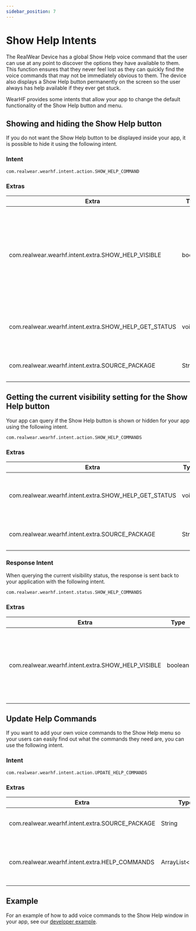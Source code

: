 ```yaml
---
sidebar_position: 7
---
```


# Show Help Intents

The RealWear Device has a global Show Help voice command that the user can use at any point to discover the options they have available to them. This function ensures that they never feel lost as they can quickly find the voice commands that may not be immediately obvious to them.
The device also displays a Show Help button permanently on the screen so the user always has help available if they ever get stuck.

WearHF provides some intents that allow your app to change the default functionality of the Show Help button and menu.

## Showing and hiding the Show Help button

If you do not want the Show Help button to be displayed inside your app, it is possible to hide it using the following intent.

### Intent

`com.realwear.wearhf.intent.action.SHOW_HELP_COMMAND`

### Extras

| Extra | Type | Description |
| ----- | ---- | ----------- |
| com.realwear.wearhf.intent.extra.SHOW_HELP_VISIBLE | boolean | true if the Show Help buttons should be shown to the user. false if the Show Help button should be hidden from the user |
| com.realwear.wearhf.intent.extra.SHOW_HELP_GET_STATUS | void | Used to get the current status of the Show Help button visibility |
| com.realwear.wearhf.intent.extra.SOURCE_PACKAGE | String | The package ID for your app |

## Getting the current visibility setting for the Show Help button

Your app can query if the Show Help button is shown or hidden for your app using the following intent.

`com.realwear.wearhf.intent.action.SHOW_HELP_COMMANDS`

### Extras

| Extra | Type | Description |
| ----- | ---- | ----------- |
| com.realwear.wearhf.intent.extra.SHOW_HELP_GET_STATUS | void | Used to get the current status of the Show Help button visibility |
| com.realwear.wearhf.intent.extra.SOURCE_PACKAGE | String | The package ID for your app |

### Response Intent

When querying the current visibility status, the response is sent back to your application with the following intent.

`com.realwear.wearhf.intent.status.SHOW_HELP_COMMANDS`

### Extras

| Extra | Type | Description |
| ----- | ---- | ----------- |
| com.realwear.wearhf.intent.extra.SHOW_HELP_VISIBLE | boolean | true if the Show Help buttons is currently visible. false if the Show Help button is currently hidden |

## Update Help Commands

If you want to add your own voice commands to the Show Help menu so your users can easily find out what the commands they need are, you can use the following intent.

### Intent

`com.realwear.wearhf.intent.action.UPDATE_HELP_COMMANDS`

### Extras

| Extra | Type | Description |
| ----- | ---- | ----------- |
| com.realwear.wearhf.intent.extra.SOURCE_PACKAGE | String | The package ID for your app |
| com.realwear.wearhf.intent.extra.HELP_COMMANDS | ArrayList\<String\> | The list of voice commands to display in the help menu |

## Example

For an example of how to add voice commands to the Show Help window in your app, see our [developer example](https://github.com/realwear/Developer-Examples/blob/master/hmt1developerexamples/src/main/java/com/realwear/hmt1developerexamples/ShowHelpActivity.java).
